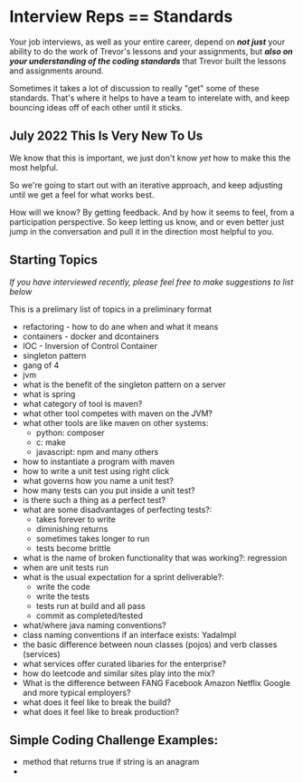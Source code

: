# Interview Reps == Standards

Your job interviews, as well as your entire career, depend on _**not just**_ your ability to do the work of Trevor's lessons and your assignments, but _**also on your understanding of the coding standards**_ that Trevor built the lessons and assignments around.

Sometimes it takes a lot of discussion to really "get" some of these standards. That's where it helps to have a team to interelate with, and keep bouncing ideas off of each other until it sticks.

## July 2022 This Is Very New To Us

We know that this is important, we just don't know _yet_ how to make this the most helpful.

So we're going to start out with an iterative approach, and keep adjusting until we get a feel for what works best.

How will we know? By getting feedback. And by how it seems to feel, from a participation perspective. So keep letting us know, and or even better just jump in the conversation and pull it in the direction most helpful to you.


## Starting Topics

_If you have interviewed recently, please feel free to make suggestions to list below_

This is a prelimary list of topics in a preliminary format

- refactoring - how to do ane when and what it means
- containers - docker and dcontainers
- IOC - Inversion of Control Container
- singleton pattern
- gang of 4
- jvm
- what is the benefit of the singleton pattern on a server
- what is spring
- what category of tool is maven?
- what other tool competes with maven on the JVM?
- what other tools are like maven on other systems:
  - python: composer
  - c: make
  - javascript: npm and many others
- how to instantiate a program with maven
- how to write a unit test using right click
- what governs how you name a unit test?
- how many tests can you put inside a unit test?
- is there such a thing as a perfect test?
- what are some disadvantages of perfecting tests?:
  - takes forever to write
  - diminishing returns
  - sometimes takes longer to run
  - tests become brittle
- what is the name of broken functionality that was working?:
  regression
- when are unit tests run
- what is the usual expectation for a sprint deliverable?:
  - write the code
  - write the tests
  - tests run at build and all pass
  - commit as completed/tested
- what/where java naming conventions?
- class naming conventions if an interface exists: YadaImpl
- the basic difference between noun classes (pojos) and verb classes (services)
- what services offer curated libaries for the enterprise?
- how do leetcode and similar sites play into the mix?
- What is the difference between  FANG Facebook Amazon Netflix Google and more typical employers?
- what does it feel like to break the build?
- what does it feel like to break production?

## Simple Coding Challenge Examples:

- method that returns true if string is an anagram
- 